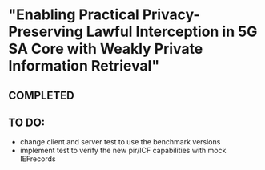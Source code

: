 # "Enabling Practical Privacy-Preserving Lawful Interception in 5G SA Core with Weakly Private Information Retrieval"

## COMPLETED


## TO DO:
- change client and server test to use the benchmark versions
- implement test to verify the new pir/ICF capabilities with mock IEFrecords